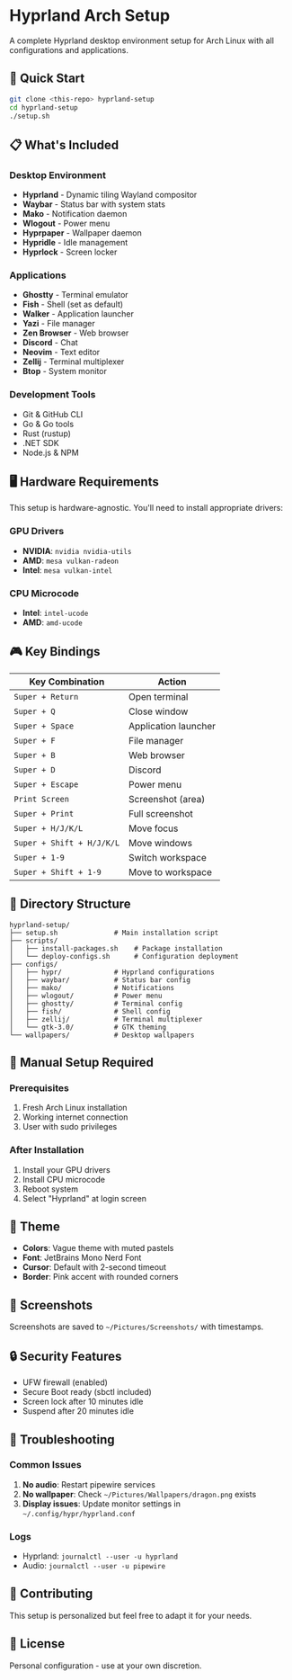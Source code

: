 # Hyprland Arch Setup

A complete Hyprland desktop environment setup for Arch Linux with all configurations and applications.

## 🚀 Quick Start

```bash
git clone <this-repo> hyprland-setup
cd hyprland-setup
./setup.sh
```

## 📋 What's Included

### Desktop Environment
- **Hyprland** - Dynamic tiling Wayland compositor
- **Waybar** - Status bar with system stats
- **Mako** - Notification daemon
- **Wlogout** - Power menu
- **Hyprpaper** - Wallpaper daemon
- **Hypridle** - Idle management
- **Hyprlock** - Screen locker

### Applications
- **Ghostty** - Terminal emulator
- **Fish** - Shell (set as default)
- **Walker** - Application launcher
- **Yazi** - File manager
- **Zen Browser** - Web browser
- **Discord** - Chat
- **Neovim** - Text editor
- **Zellij** - Terminal multiplexer
- **Btop** - System monitor

### Development Tools
- Git & GitHub CLI
- Go & Go tools
- Rust (rustup)
- .NET SDK
- Node.js & NPM

## 🖥️ Hardware Requirements

This setup is hardware-agnostic. You'll need to install appropriate drivers:

### GPU Drivers
- **NVIDIA**: `nvidia nvidia-utils`
- **AMD**: `mesa vulkan-radeon`
- **Intel**: `mesa vulkan-intel`

### CPU Microcode
- **Intel**: `intel-ucode`
- **AMD**: `amd-ucode`

## 🎮 Key Bindings

| Key Combination | Action |
|----------------|--------|
| `Super + Return` | Open terminal |
| `Super + Q` | Close window |
| `Super + Space` | Application launcher |
| `Super + F` | File manager |
| `Super + B` | Web browser |
| `Super + D` | Discord |
| `Super + Escape` | Power menu |
| `Print Screen` | Screenshot (area) |
| `Super + Print` | Full screenshot |
| `Super + H/J/K/L` | Move focus |
| `Super + Shift + H/J/K/L` | Move windows |
| `Super + 1-9` | Switch workspace |
| `Super + Shift + 1-9` | Move to workspace |

## 📁 Directory Structure

```
hyprland-setup/
├── setup.sh              # Main installation script
├── scripts/
│   ├── install-packages.sh    # Package installation
│   └── deploy-configs.sh      # Configuration deployment
├── configs/
│   ├── hypr/             # Hyprland configurations
│   ├── waybar/           # Status bar config
│   ├── mako/             # Notifications
│   ├── wlogout/          # Power menu
│   ├── ghostty/          # Terminal config
│   ├── fish/             # Shell config
│   ├── zellij/           # Terminal multiplexer
│   └── gtk-3.0/          # GTK theming
└── wallpapers/           # Desktop wallpapers
```

## 🔧 Manual Setup Required

### Prerequisites
1. Fresh Arch Linux installation
2. Working internet connection
3. User with sudo privileges

### After Installation
1. Install your GPU drivers
2. Install CPU microcode
3. Reboot system
4. Select "Hyprland" at login screen

## 🎨 Theme

- **Colors**: Vague theme with muted pastels
- **Font**: JetBrains Mono Nerd Font
- **Cursor**: Default with 2-second timeout
- **Border**: Pink accent with rounded corners

## 📸 Screenshots

Screenshots are saved to `~/Pictures/Screenshots/` with timestamps.

## 🔒 Security Features

- UFW firewall (enabled)
- Secure Boot ready (sbctl included)
- Screen lock after 10 minutes idle
- Suspend after 20 minutes idle

## 🐛 Troubleshooting

### Common Issues
1. **No audio**: Restart pipewire services
2. **No wallpaper**: Check `~/Pictures/Wallpapers/dragon.png` exists
3. **Display issues**: Update monitor settings in `~/.config/hypr/hyprland.conf`

### Logs
- Hyprland: `journalctl --user -u hyprland`
- Audio: `journalctl --user -u pipewire`

## 🤝 Contributing

This setup is personalized but feel free to adapt it for your needs.

## 📄 License

Personal configuration - use at your own discretion.
